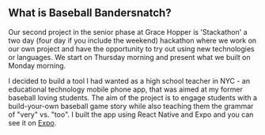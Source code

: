 ## What is Baseball Bandersnatch?

Our second project in the senior phase at Grace Hopper is 'Stackathon' a two day (four day if you include the weekend) hackathon where we work on our own project and have the opportunity to try out using new technologies or languages.  We start on Thursday morning and present what we built on Monday morning.  

I decided to build a tool I had wanted as a high school teacher in NYC - an educational technology mobile phone app, that was aimed at my former baseball loving students.  The aim of the project is to engage students with a build-your-own baseball game story while also teaching them the grammar of "very" vs. "too". I built the app using React Native and Expo and you can see it on [Expo](https://expo.io/@jennyg/baseball).  
